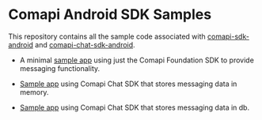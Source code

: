 # Comapi Android SDK Samples

This repository contains all the sample code associated with [comapi-sdk-android](https://github.com/comapi/comapi-sdk-android) and [comapi-chat-sdk-android](https://github.com/comapi/comapi-chat-sdk-android).

- A minimal [sample app](./foundation/sample/) using just the Comapi Foundation SDK to provide messaging functionality.

- [Sample app](https://github.com/comapi/comapi-sdk-android-samples/tree/dev/chat/sample_memory) using Comapi Chat SDK that stores messaging data in memory.

- [Sample app](https://github.com/comapi/comapi-sdk-android-samples/tree/dev/chat/sample_realm) using Comapi Chat SDK that stores messaging data in db.